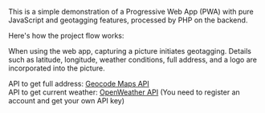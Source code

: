 This is a simple demonstration of a Progressive Web App (PWA) with pure JavaScript and geotagging features, processed by PHP on the backend.

Here's how the project flow works:

When using the web app, capturing a picture initiates geotagging. Details such as latitude, longitude, weather conditions, full address, and a logo are incorporated into the picture.

API to get full address: <a href="https://geocode.maps.co/">Geocode Maps API</a><br>
API to get current weather: <a href="https://openweathermap.org/">OpenWeather API</a> (You need to register an account and get your own API key)
